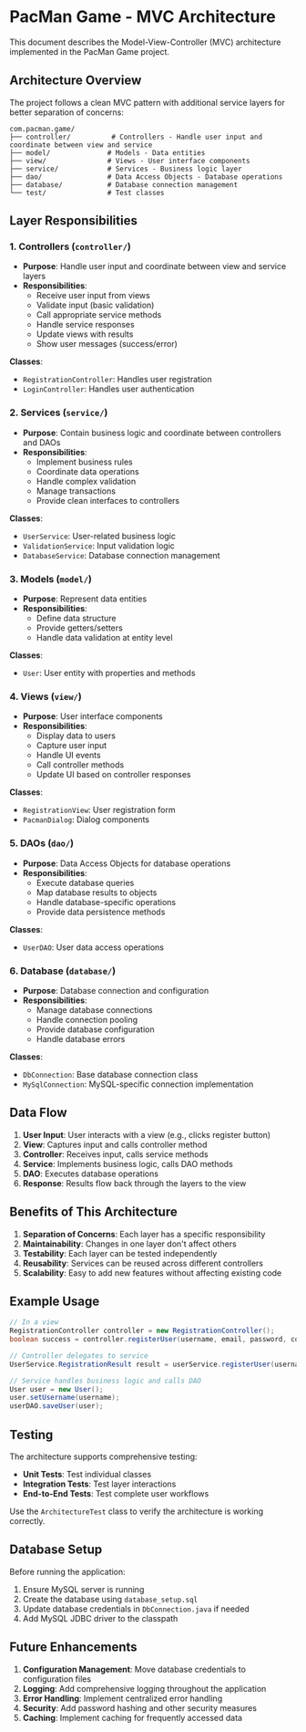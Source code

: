 # PacMan Game - MVC Architecture

This document describes the Model-View-Controller (MVC) architecture implemented in the PacMan Game project.

## Architecture Overview

The project follows a clean MVC pattern with additional service layers for better separation of concerns:

```
com.pacman.game/
├── controller/          # Controllers - Handle user input and coordinate between view and service
├── model/              # Models - Data entities
├── view/               # Views - User interface components
├── service/            # Services - Business logic layer
├── dao/                # Data Access Objects - Database operations
├── database/           # Database connection management
└── test/               # Test classes
```

## Layer Responsibilities

### 1. Controllers (`controller/`)
- **Purpose**: Handle user input and coordinate between view and service layers
- **Responsibilities**:
  - Receive user input from views
  - Validate input (basic validation)
  - Call appropriate service methods
  - Handle service responses
  - Update views with results
  - Show user messages (success/error)

**Classes**:
- `RegistrationController`: Handles user registration
- `LoginController`: Handles user authentication

### 2. Services (`service/`)
- **Purpose**: Contain business logic and coordinate between controllers and DAOs
- **Responsibilities**:
  - Implement business rules
  - Coordinate data operations
  - Handle complex validation
  - Manage transactions
  - Provide clean interfaces to controllers

**Classes**:
- `UserService`: User-related business logic
- `ValidationService`: Input validation logic
- `DatabaseService`: Database connection management

### 3. Models (`model/`)
- **Purpose**: Represent data entities
- **Responsibilities**:
  - Define data structure
  - Provide getters/setters
  - Handle data validation at entity level

**Classes**:
- `User`: User entity with properties and methods

### 4. Views (`view/`)
- **Purpose**: User interface components
- **Responsibilities**:
  - Display data to users
  - Capture user input
  - Handle UI events
  - Call controller methods
  - Update UI based on controller responses

**Classes**:
- `RegistrationView`: User registration form
- `PacmanDialog`: Dialog components

### 5. DAOs (`dao/`)
- **Purpose**: Data Access Objects for database operations
- **Responsibilities**:
  - Execute database queries
  - Map database results to objects
  - Handle database-specific operations
  - Provide data persistence methods

**Classes**:
- `UserDAO`: User data access operations

### 6. Database (`database/`)
- **Purpose**: Database connection and configuration
- **Responsibilities**:
  - Manage database connections
  - Handle connection pooling
  - Provide database configuration
  - Handle database errors

**Classes**:
- `DbConnection`: Base database connection class
- `MySqlConnection`: MySQL-specific connection implementation

## Data Flow

1. **User Input**: User interacts with a view (e.g., clicks register button)
2. **View**: Captures input and calls controller method
3. **Controller**: Receives input, calls service methods
4. **Service**: Implements business logic, calls DAO methods
5. **DAO**: Executes database operations
6. **Response**: Results flow back through the layers to the view

## Benefits of This Architecture

1. **Separation of Concerns**: Each layer has a specific responsibility
2. **Maintainability**: Changes in one layer don't affect others
3. **Testability**: Each layer can be tested independently
4. **Reusability**: Services can be reused across different controllers
5. **Scalability**: Easy to add new features without affecting existing code

## Example Usage

```java
// In a view
RegistrationController controller = new RegistrationController();
boolean success = controller.registerUser(username, email, password, confirmPassword);

// Controller delegates to service
UserService.RegistrationResult result = userService.registerUser(username, email, password, confirmPassword);

// Service handles business logic and calls DAO
User user = new User();
user.setUsername(username);
userDAO.saveUser(user);
```

## Testing

The architecture supports comprehensive testing:
- **Unit Tests**: Test individual classes
- **Integration Tests**: Test layer interactions
- **End-to-End Tests**: Test complete user workflows

Use the `ArchitectureTest` class to verify the architecture is working correctly.

## Database Setup

Before running the application:
1. Ensure MySQL server is running
2. Create the database using `database_setup.sql`
3. Update database credentials in `DbConnection.java` if needed
4. Add MySQL JDBC driver to the classpath

## Future Enhancements

1. **Configuration Management**: Move database credentials to configuration files
2. **Logging**: Add comprehensive logging throughout the application
3. **Error Handling**: Implement centralized error handling
4. **Security**: Add password hashing and other security measures
5. **Caching**: Implement caching for frequently accessed data 